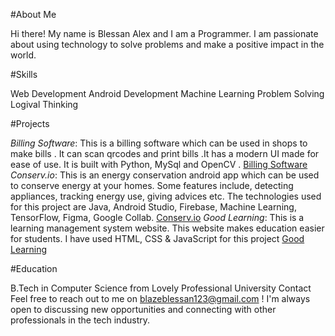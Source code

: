 #About Me

Hi there! My name is Blessan Alex and I am a Programmer. I am passionate about using technology to solve problems and make a positive impact in the world.

#Skills

Web Development
Android Development
Machine Learning
Problem Solving
Logival Thinking

#Projects

*Billing Software*: This is a billing software which can be used in shops to make bills . It can scan qrcodes and print bills .It has a modern UI made for ease of use. It is built with Python, MySql and OpenCV . [Billing Software](https://github.com/Blessan-Alex/Billing-Software)
*Conserv.io*: This is an energy conservation android app which can be used to conserve energy at your homes. Some features include, detecting appliances, tracking energy use, giving advices etc. The technologies used for this project are Java, Android Studio, Firebase, Machine Learning,  TensorFlow, Figma, Google Collab. [Conserv.io](https://github.com/Blessan-Alex/Conservio)
*Good Learning*: This is a learning management system website. This website makes education easier for students. I have used HTML, CSS & JavaScript for this project [Good Learning](https://github.com/Blessan-Alex/Learning-Management-System)

#Education

B.Tech in Computer Science from Lovely Professional University
Contact
Feel free to reach out to me on blazeblessan123@gmail.com ! I'm always open to discussing new opportunities and connecting with other professionals in the tech industry.
